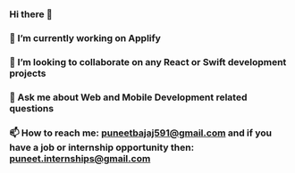 ### Hi there 👋
### 🔭 I’m currently working on Applify
### 👯 I’m looking to collaborate on any React or Swift development projects
### 💬 Ask me about Web and Mobile Development related questions
### 📫 How to reach me: puneetbajaj591@gmail.com and if you have a job or internship opportunity then: puneet.internships@gmail.com



<!--
**puneetkumarbajaj/puneetkumarbajaj** is a ✨ _special_ ✨ repository because its `README.md` (this file) appears on your GitHub profile.

Here are some ideas to get you started:

- 🔭 I’m currently working on ...
- 🌱 I’m currently learning ...
- 👯 I’m looking to collaborate on ...
- 🤔 I’m looking for help with ...
- 💬 Ask me about ...
- 📫 How to reach me: ...
- 😄 Pronouns: ...
- ⚡ Fun fact: ...
-->
